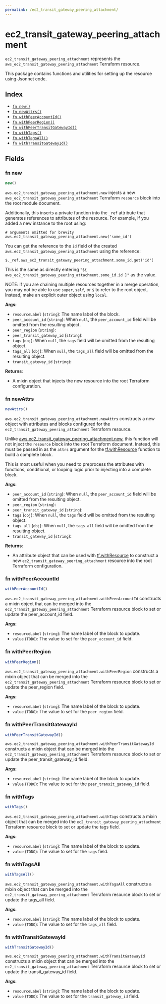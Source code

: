 ```yaml
---
permalink: /ec2_transit_gateway_peering_attachment/
---
```


# ec2_transit_gateway_peering_attachment

`ec2_transit_gateway_peering_attachment` represents the `aws_ec2_transit_gateway_peering_attachment` Terraform resource.



This package contains functions and utilities for setting up the resource using Jsonnet code.


## Index

* [`fn new()`](#fn-new)
* [`fn newAttrs()`](#fn-newattrs)
* [`fn withPeerAccountId()`](#fn-withpeeraccountid)
* [`fn withPeerRegion()`](#fn-withpeerregion)
* [`fn withPeerTransitGatewayId()`](#fn-withpeertransitgatewayid)
* [`fn withTags()`](#fn-withtags)
* [`fn withTagsAll()`](#fn-withtagsall)
* [`fn withTransitGatewayId()`](#fn-withtransitgatewayid)

## Fields

### fn new

```ts
new()
```


`aws.ec2_transit_gateway_peering_attachment.new` injects a new `aws_ec2_transit_gateway_peering_attachment` Terraform `resource`
block into the root module document.

Additionally, this inserts a private function into the `_ref` attribute that generates references to attributes of the
resource. For example, if you added a new instance to the root using:

    # arguments omitted for brevity
    aws.ec2_transit_gateway_peering_attachment.new('some_id')

You can get the reference to the `id` field of the created `aws.ec2_transit_gateway_peering_attachment` using the reference:

    $._ref.aws_ec2_transit_gateway_peering_attachment.some_id.get('id')

This is the same as directly entering `"${ aws_ec2_transit_gateway_peering_attachment.some_id.id }"` as the value.

NOTE: if you are chaining multiple resources together in a merge operation, you may not be able to use `super`, `self`,
or `$` to refer to the root object. Instead, make an explicit outer object using `local`.

**Args**:
  - `resourceLabel` (`string`): The name label of the block.
  - `peer_account_id` (`string`):  When `null`, the `peer_account_id` field will be omitted from the resulting object.
  - `peer_region` (`string`): 
  - `peer_transit_gateway_id` (`string`): 
  - `tags` (`obj`):  When `null`, the `tags` field will be omitted from the resulting object.
  - `tags_all` (`obj`):  When `null`, the `tags_all` field will be omitted from the resulting object.
  - `transit_gateway_id` (`string`): 

**Returns**:
- A mixin object that injects the new resource into the root Terraform configuration.


### fn newAttrs

```ts
newAttrs()
```


`aws.ec2_transit_gateway_peering_attachment.newAttrs` constructs a new object with attributes and blocks configured for the `ec2_transit_gateway_peering_attachment`
Terraform resource.

Unlike [aws.ec2_transit_gateway_peering_attachment.new](#fn-ec2transitgatewaypeeringattachmentnew), this function will not inject the `resource`
block into the root Terraform document. Instead, this must be passed in as the `attrs` argument for the
[tf.withResource](https://github.com/tf-libsonnet/core/tree/main/docs#fn-withresource) function to build a complete block.

This is most useful when you need to preprocess the attributes with functions, conditional, or looping logic prior to
injecting into a complete block.

**Args**:
  - `peer_account_id` (`string`):  When `null`, the `peer_account_id` field will be omitted from the resulting object.
  - `peer_region` (`string`): 
  - `peer_transit_gateway_id` (`string`): 
  - `tags` (`obj`):  When `null`, the `tags` field will be omitted from the resulting object.
  - `tags_all` (`obj`):  When `null`, the `tags_all` field will be omitted from the resulting object.
  - `transit_gateway_id` (`string`): 

**Returns**:
  - An attribute object that can be used with [tf.withResource](https://github.com/tf-libsonnet/core/tree/main/docs#fn-withresource) to construct a new `ec2_transit_gateway_peering_attachment` resource into the root Terraform configuration.


### fn withPeerAccountId

```ts
withPeerAccountId()
```

`aws.ec2_transit_gateway_peering_attachment.withPeerAccountId` constructs a mixin object that can be merged into the `ec2_transit_gateway_peering_attachment`
Terraform resource block to set or update the peer_account_id field.



**Args**:
  - `resourceLabel` (`string`): The name label of the block to update.
  - `value` (`TODO`): The value to set for the `peer_account_id` field.


### fn withPeerRegion

```ts
withPeerRegion()
```

`aws.ec2_transit_gateway_peering_attachment.withPeerRegion` constructs a mixin object that can be merged into the `ec2_transit_gateway_peering_attachment`
Terraform resource block to set or update the peer_region field.



**Args**:
  - `resourceLabel` (`string`): The name label of the block to update.
  - `value` (`TODO`): The value to set for the `peer_region` field.


### fn withPeerTransitGatewayId

```ts
withPeerTransitGatewayId()
```

`aws.ec2_transit_gateway_peering_attachment.withPeerTransitGatewayId` constructs a mixin object that can be merged into the `ec2_transit_gateway_peering_attachment`
Terraform resource block to set or update the peer_transit_gateway_id field.



**Args**:
  - `resourceLabel` (`string`): The name label of the block to update.
  - `value` (`TODO`): The value to set for the `peer_transit_gateway_id` field.


### fn withTags

```ts
withTags()
```

`aws.ec2_transit_gateway_peering_attachment.withTags` constructs a mixin object that can be merged into the `ec2_transit_gateway_peering_attachment`
Terraform resource block to set or update the tags field.



**Args**:
  - `resourceLabel` (`string`): The name label of the block to update.
  - `value` (`TODO`): The value to set for the `tags` field.


### fn withTagsAll

```ts
withTagsAll()
```

`aws.ec2_transit_gateway_peering_attachment.withTagsAll` constructs a mixin object that can be merged into the `ec2_transit_gateway_peering_attachment`
Terraform resource block to set or update the tags_all field.



**Args**:
  - `resourceLabel` (`string`): The name label of the block to update.
  - `value` (`TODO`): The value to set for the `tags_all` field.


### fn withTransitGatewayId

```ts
withTransitGatewayId()
```

`aws.ec2_transit_gateway_peering_attachment.withTransitGatewayId` constructs a mixin object that can be merged into the `ec2_transit_gateway_peering_attachment`
Terraform resource block to set or update the transit_gateway_id field.



**Args**:
  - `resourceLabel` (`string`): The name label of the block to update.
  - `value` (`TODO`): The value to set for the `transit_gateway_id` field.
